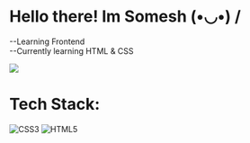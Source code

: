 # Hello there! Im Somesh (•◡•) /
--Learning Frontend </br>
--Currently learning HTML & CSS</br>

![](https://github-readme-stats.vercel.app/api?username=1mlex&theme=radical&hide_border=false&include_all_commits=false&count_private=false)<br/>


# Tech Stack:
 
![CSS3](https://img.shields.io/badge/css3-%231572B6.svg?style=for-the-badge&logo=css3&logoColor=white) ![HTML5](https://img.shields.io/badge/html5-%23E34F26.svg?style=for-the-badge&logo=html5&logoColor=white)


<!-- Proudly created with GPRM ( https://gprm.itsvg.in ) -->


